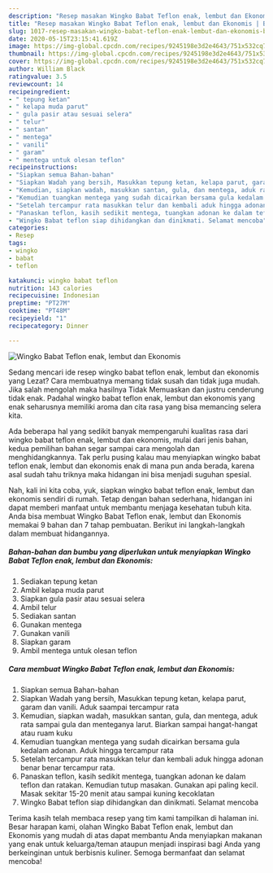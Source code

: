 ```yaml
---
description: "Resep masakan Wingko Babat Teflon enak, lembut dan Ekonomis | Bahan Membuat Wingko Babat Teflon enak, lembut dan Ekonomis Yang Paling Enak"
title: "Resep masakan Wingko Babat Teflon enak, lembut dan Ekonomis | Bahan Membuat Wingko Babat Teflon enak, lembut dan Ekonomis Yang Paling Enak"
slug: 1017-resep-masakan-wingko-babat-teflon-enak-lembut-dan-ekonomis-bahan-membuat-wingko-babat-teflon-enak-lembut-dan-ekonomis-yang-paling-enak
date: 2020-05-15T23:15:41.619Z
image: https://img-global.cpcdn.com/recipes/9245198e3d2e4643/751x532cq70/wingko-babat-teflon-enak-lembut-dan-ekonomis-foto-resep-utama.jpg
thumbnail: https://img-global.cpcdn.com/recipes/9245198e3d2e4643/751x532cq70/wingko-babat-teflon-enak-lembut-dan-ekonomis-foto-resep-utama.jpg
cover: https://img-global.cpcdn.com/recipes/9245198e3d2e4643/751x532cq70/wingko-babat-teflon-enak-lembut-dan-ekonomis-foto-resep-utama.jpg
author: William Black
ratingvalue: 3.5
reviewcount: 14
recipeingredient:
- " tepung ketan"
- " kelapa muda parut"
- " gula pasir atau sesuai selera"
- " telur"
- " santan"
- " mentega"
- " vanili"
- " garam"
- " mentega untuk olesan teflon"
recipeinstructions:
- "Siapkan semua Bahan-bahan"
- "Siapkan Wadah yang bersih, Masukkan tepung ketan, kelapa parut, garam dan vanili. Aduk saampai tercampur rata"
- "Kemudian, siapkan wadah, masukkan santan, gula, dan mentega, aduk rata sampai gula dan menteganya larut. Biarkan sampai hangat-hangat atau ruam kuku"
- "Kemudian tuangkan mentega yang sudah dicairkan bersama gula kedalam adonan. Aduk hingga tercampur rata"
- "Setelah tercampur rata masukkan telur dan kembali aduk hingga adonan benar benar tercampur rata."
- "Panaskan teflon, kasih sedikit mentega, tuangkan adonan ke dalam teflon dan ratakan. Kemudian tutup masakan. Gunakan api paling kecil. Masak sekitar 15-20 menit atau sampai kuning kecoklatan"
- "Wingko Babat teflon siap dihidangkan dan dinikmati. Selamat mencoba"
categories:
- Resep
tags:
- wingko
- babat
- teflon

katakunci: wingko babat teflon 
nutrition: 143 calories
recipecuisine: Indonesian
preptime: "PT27M"
cooktime: "PT48M"
recipeyield: "1"
recipecategory: Dinner

---
```



![Wingko Babat Teflon enak, lembut dan Ekonomis](https://img-global.cpcdn.com/recipes/9245198e3d2e4643/751x532cq70/wingko-babat-teflon-enak-lembut-dan-ekonomis-foto-resep-utama.jpg)

Sedang mencari ide resep wingko babat teflon enak, lembut dan ekonomis yang Lezat? Cara membuatnya memang tidak susah dan tidak juga mudah. Jika salah mengolah maka hasilnya Tidak Memuaskan dan justru cenderung tidak enak. Padahal wingko babat teflon enak, lembut dan ekonomis yang enak seharusnya memiliki aroma dan cita rasa yang bisa memancing selera kita.



Ada beberapa hal yang sedikit banyak mempengaruhi kualitas rasa dari wingko babat teflon enak, lembut dan ekonomis, mulai dari jenis bahan, kedua pemilihan bahan segar sampai cara mengolah dan menghidangkannya. Tak perlu pusing kalau mau menyiapkan wingko babat teflon enak, lembut dan ekonomis enak di mana pun anda berada, karena asal sudah tahu triknya maka hidangan ini bisa menjadi suguhan spesial.


Nah, kali ini kita coba, yuk, siapkan wingko babat teflon enak, lembut dan ekonomis sendiri di rumah. Tetap dengan bahan sederhana, hidangan ini dapat memberi manfaat untuk membantu menjaga kesehatan tubuh kita. Anda bisa membuat Wingko Babat Teflon enak, lembut dan Ekonomis memakai 9 bahan dan 7 tahap pembuatan. Berikut ini langkah-langkah dalam membuat hidangannya.

<!--inarticleads1-->

##### Bahan-bahan dan bumbu yang diperlukan untuk menyiapkan Wingko Babat Teflon enak, lembut dan Ekonomis:

1. Sediakan  tepung ketan
1. Ambil  kelapa muda parut
1. Siapkan  gula pasir atau sesuai selera
1. Ambil  telur
1. Sediakan  santan
1. Gunakan  mentega
1. Gunakan  vanili
1. Siapkan  garam
1. Ambil  mentega untuk olesan teflon




<!--inarticleads2-->

##### Cara membuat Wingko Babat Teflon enak, lembut dan Ekonomis:

1. Siapkan semua Bahan-bahan
1. Siapkan Wadah yang bersih, Masukkan tepung ketan, kelapa parut, garam dan vanili. Aduk saampai tercampur rata
1. Kemudian, siapkan wadah, masukkan santan, gula, dan mentega, aduk rata sampai gula dan menteganya larut. Biarkan sampai hangat-hangat atau ruam kuku
1. Kemudian tuangkan mentega yang sudah dicairkan bersama gula kedalam adonan. Aduk hingga tercampur rata
1. Setelah tercampur rata masukkan telur dan kembali aduk hingga adonan benar benar tercampur rata.
1. Panaskan teflon, kasih sedikit mentega, tuangkan adonan ke dalam teflon dan ratakan. Kemudian tutup masakan. Gunakan api paling kecil. Masak sekitar 15-20 menit atau sampai kuning kecoklatan
1. Wingko Babat teflon siap dihidangkan dan dinikmati. Selamat mencoba




Terima kasih telah membaca resep yang tim kami tampilkan di halaman ini. Besar harapan kami, olahan Wingko Babat Teflon enak, lembut dan Ekonomis yang mudah di atas dapat membantu Anda menyiapkan makanan yang enak untuk keluarga/teman ataupun menjadi inspirasi bagi Anda yang berkeinginan untuk berbisnis kuliner. Semoga bermanfaat dan selamat mencoba!
